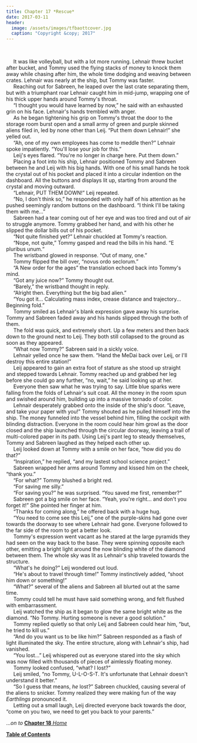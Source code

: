 ```yaml
---
title: Chapter 17 *Rescue*
date: 2017-03-11
header:
  image: /assets/images/tfbaottcover.jpg
  caption: "Copyright &copy; 2017"
---
```

<br>

&nbsp;&nbsp;&nbsp;&nbsp;&nbsp;It was like volleyball, but with a lot more running. Lehnair threw bucket after bucket, and Tommy used the flying stacks of money to knock them away while chasing after him, the whole time dodging and weaving between crates. Lehnair was nearly at the ship, but Tommy was faster.<br>
&nbsp;&nbsp;&nbsp;&nbsp;&nbsp;Reaching out for Sabreen, he leaped over the last crate separating them, but with a triumphant roar Lehnair caught him in mid-jump, wrapping one of his thick upper hands around Tommy's throat.<br>
&nbsp;&nbsp;&nbsp;&nbsp;&nbsp;“I thought you would have learned by now,” he said with an exhausted grin on his face. Lehnair's hands trembled with anger.<br>
&nbsp;&nbsp;&nbsp;&nbsp;&nbsp;As he began tightening his grip on Tommy's throat the door to the storage room burst open and a small army of green and purple skinned aliens filed in, led by none other than Leij. “Put them down Lehnair!” she yelled out.<br>
&nbsp;&nbsp;&nbsp;&nbsp;&nbsp;“Ah, one of my own employees has come to meddle then?” Lehnair spoke impatiently. “You'll lose your job for this.”<br>
&nbsp;&nbsp;&nbsp;&nbsp;&nbsp;Leij's eyes flared. “You're no longer in charge here. Put them down.”<br>
&nbsp;&nbsp;&nbsp;&nbsp;&nbsp;Placing a foot into his ship, Lehnair positioned Tommy and Sabreen between he and Leij with his big hands. With one of his small hands he took the crystal out of his pocket and placed it into a circular indention on the dashboard. All the buttons and displays lit up, starting from around the crystal and moving outward.<br>
&nbsp;&nbsp;&nbsp;&nbsp;&nbsp;“Lehnair, PUT THEM DOWN!” Leij repeated.<br>
&nbsp;&nbsp;&nbsp;&nbsp;&nbsp;“No, I don't think so,” he responded with only half of his attention as he pushed seemingly random buttons on the dashboard. “I think I'll be taking them with me...”<br>
&nbsp;&nbsp;&nbsp;&nbsp;&nbsp;Sabreen had a tear coming out of her eye and was too tired and out of air to struggle anymore. Tommy grabbed her hand, and with his other he slipped the dollar bills out of his pocket.<br>
&nbsp;&nbsp;&nbsp;&nbsp;&nbsp;“Not quite finished yet?” Lehnair chuckled at Tommy's reaction.<br>
&nbsp;&nbsp;&nbsp;&nbsp;&nbsp;“Nope, not quite,” Tommy gasped and read the bills in his hand. “E pluribus unum.“<br>
&nbsp;&nbsp;&nbsp;&nbsp;&nbsp;The wristband glowed in response. “Out of many, one.”<br>
&nbsp;&nbsp;&nbsp;&nbsp;&nbsp;Tommy flipped the bill over, “novus ordo seclorum.”<br>
&nbsp;&nbsp;&nbsp;&nbsp;&nbsp;“A New order for the ages” the translation echoed back into Tommy's mind.<br>
&nbsp;&nbsp;&nbsp;&nbsp;&nbsp;“Got any juice now?” Tommy thought out.<br>
&nbsp;&nbsp;&nbsp;&nbsp;&nbsp;“Barely,” the wristband thought in reply.<br>
&nbsp;&nbsp;&nbsp;&nbsp;&nbsp;“Alright then. Everything but the big bad alien.”<br>
&nbsp;&nbsp;&nbsp;&nbsp;&nbsp;“You got it... Calculating mass index, crease distance and trajectory... Beginning fold.”<br>
&nbsp;&nbsp;&nbsp;&nbsp;&nbsp;Tommy smiled as Lehnair's blank expression gave away his surprise. Tommy and Sabreen faded away and his hands slipped through the both of them.<br>
&nbsp;&nbsp;&nbsp;&nbsp;&nbsp;The fold was quick, and extremely short. Up a few meters and then back down to the ground next to Leij. They both still collapsed to the ground as soon as they appeared.<br>
&nbsp;&nbsp;&nbsp;&nbsp;&nbsp;“What now Tommy?” Sabreen said in a sickly voice.<br>
&nbsp;&nbsp;&nbsp;&nbsp;&nbsp;Lehnair yelled once he saw them. “Hand the MeDai back over Leij, or I'll destroy this entire station!”<br>
&nbsp;&nbsp;&nbsp;&nbsp;&nbsp;Leij appeared to gain an extra foot of stature as she stood up straight and stepped towards Lehnair. Tommy reached up and grabbed her leg before she could go any further, “no, wait,” he said looking up at her.<br>
&nbsp;&nbsp;&nbsp;&nbsp;&nbsp;Everyone then saw what he was trying to say. Little blue sparks were falling from the folds of Lehnair's suit coat. All the money in the room spun and swished around him, building up into a massive tornado of color.<br>
&nbsp;&nbsp;&nbsp;&nbsp;&nbsp;Lehnair desperately grabbed onto the inside of the ship's door. “Leave, and take your paper with you!” Tommy shouted as he pulled himself into the ship. The money funneled into the vessel behind him, filling the cockpit with blinding distraction. Everyone in the room could hear him growl as the door closed and the ship launched through the circular doorway, leaving a trail of multi-colored paper in its path. Using Leij's pant leg to steady themselves, Tommy and Sabreen laughed as they helped each other up.<br>
&nbsp;&nbsp;&nbsp;&nbsp;&nbsp;Leij looked down at Tommy with a smile on her face, “how did you do that?”<br>
&nbsp;&nbsp;&nbsp;&nbsp;&nbsp;“Inspiration,” he replied, “and my lastest school science project.”<br>
&nbsp;&nbsp;&nbsp;&nbsp;&nbsp;Sabreen wrapped her arms around Tommy and kissed him on the cheek, “thank you.”<br>
&nbsp;&nbsp;&nbsp;&nbsp;&nbsp;“For what?” Tommy blushed a bright red.<br>
&nbsp;&nbsp;&nbsp;&nbsp;&nbsp;“For saving me silly.”<br>
&nbsp;&nbsp;&nbsp;&nbsp;&nbsp;“For saving you?” he was surprised. “You saved me first, remember?”<br>
&nbsp;&nbsp;&nbsp;&nbsp;&nbsp;Sabreen got a big smile on her face. “Yeah, you're right... and don't you forget it!” She pointed her finger at him.<br>
&nbsp;&nbsp;&nbsp;&nbsp;&nbsp;“Thanks for coming along,” he offered back with a huge hug.<br>
&nbsp;&nbsp;&nbsp;&nbsp;&nbsp;“You need to come see this Leij,” one of the purple-skins had gone over towards the doorway to see where Lehnair had gone. Everyone followed to the far side of the room to get a better look.<br>
&nbsp;&nbsp;&nbsp;&nbsp;&nbsp;Tommy's expression went vacant as he stared at the large pyramids they had seen on the way back to the base. They were spinning opposite each other, emitting a bright light around the now blinding white of the diamond between them. The whole sky was lit as Lehnair's ship traveled towards the structure.<br>
&nbsp;&nbsp;&nbsp;&nbsp;&nbsp;“What's he doing?” Leij wondered out loud.<br>
&nbsp;&nbsp;&nbsp;&nbsp;&nbsp;“He's about to travel through time!” Tommy instinctively added, “shoot him down or something!”<br>
&nbsp;&nbsp;&nbsp;&nbsp;&nbsp;“What?” several of the aliens and Sabreen all blurted out at the same time.<br>
&nbsp;&nbsp;&nbsp;&nbsp;&nbsp;Tommy could tell he must have said something wrong, and felt flushed with embarrassment.<br>
&nbsp;&nbsp;&nbsp;&nbsp;&nbsp;Leij watched the ship as it began to glow the same bright white as the diamond. “No Tommy. Hurting someone is never a good solution.”<br>
&nbsp;&nbsp;&nbsp;&nbsp;&nbsp;Tommy replied quietly so that only Leij and Sabreen could hear him, “but, he tried to kill us.”<br>
&nbsp;&nbsp;&nbsp;&nbsp;&nbsp;“And do you want us to be like him?” Sabreen responded as a flash of light illuminated the sky. The entire structure, along with Lehnair's ship, had vanished.<br>
&nbsp;&nbsp;&nbsp;&nbsp;&nbsp;“You lost...” Leij whispered out as everyone stared into the sky which was now filled with thousands of pieces of aimlessly floating money.<br>
&nbsp;&nbsp;&nbsp;&nbsp;&nbsp;Tommy looked confused, “what? I lost?”<br>
&nbsp;&nbsp;&nbsp;&nbsp;&nbsp;Leij smiled, “no Tommy, U-L-O-S-T. It's unfortunate that Lehnair doesn't understand it better.”<br>
&nbsp;&nbsp;&nbsp;&nbsp;&nbsp;“So I guess that means, *he* lost?” Sabreen chuckled, causing several of the aliens to snicker. Tommy realized they were making fun of the way *Earthlings* pronounced it.<br>
&nbsp;&nbsp;&nbsp;&nbsp;&nbsp;Letting out a small laugh, Leij directed everyone back towards the door, “come on you two, we need to get you back to your parents.”<br>

...*on to* [**Chapter 18** *Home*](http://www.jetadams.com/tfbaott/chapter18/)

[**Table of Contents**](http://www.jetadams.com/tfbaott/contents/)